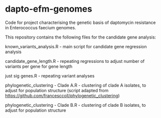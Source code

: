 # dapto-efm-genomes
Code for project characterising the genetic basis of daptomycin resistance in Enterococcus faecium genomes.




This repository contains the following files for the candidate gene analysis:

known_variants_analysis.R - main script for candidate gene regression analysis

candidate_gene_length.R - repeating regressions to adjust number of variants per gene for gene length

just sig genes.R - repeating variant analyses 

phylogenetic_clustering - Clade A.R - clustering of clade A isolates, to adjust for population structure (script adapted from https://github.com/francesccoll/phylogenetic_clustering)

phylogenetic_clustering - Clade B.R - clustering of clade B isolates, to adjust for population structure 

